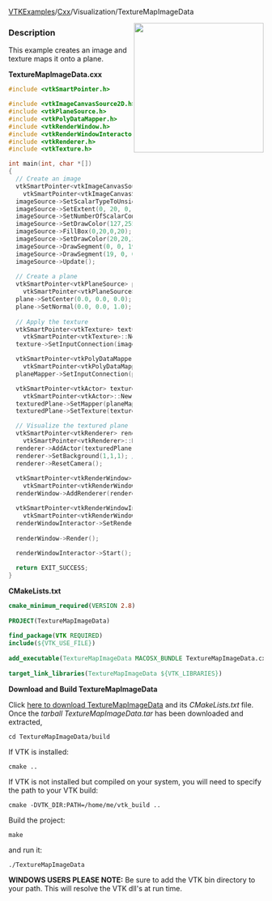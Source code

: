 [VTKExamples](/index/)/[Cxx](/Cxx)/Visualization/TextureMapImageData

<img align="right" src="https://github.com/lorensen/VTKExamples/blob/gh-pages/Testing/Baseline/Visualization/TestTextureMapImageData.png?raw=true" width="256" />

### Description
This example creates an image and texture maps it onto a plane.

**TextureMapImageData.cxx**
```c++
#include <vtkSmartPointer.h>

#include <vtkImageCanvasSource2D.h>
#include <vtkPlaneSource.h>
#include <vtkPolyDataMapper.h>
#include <vtkRenderWindow.h>
#include <vtkRenderWindowInteractor.h>
#include <vtkRenderer.h>
#include <vtkTexture.h>

int main(int, char *[])
{
  // Create an image
  vtkSmartPointer<vtkImageCanvasSource2D> imageSource = 
    vtkSmartPointer<vtkImageCanvasSource2D>::New();
  imageSource->SetScalarTypeToUnsignedChar();
  imageSource->SetExtent(0, 20, 0, 20, 0, 0);
  imageSource->SetNumberOfScalarComponents(3);
  imageSource->SetDrawColor(127,255,100);
  imageSource->FillBox(0,20,0,20);
  imageSource->SetDrawColor(20,20,20);
  imageSource->DrawSegment(0, 0, 19, 19);
  imageSource->DrawSegment(19, 0, 0, 19);
  imageSource->Update();
  
  // Create a plane
  vtkSmartPointer<vtkPlaneSource> plane = 
    vtkSmartPointer<vtkPlaneSource>::New();
  plane->SetCenter(0.0, 0.0, 0.0);
  plane->SetNormal(0.0, 0.0, 1.0);
  
  // Apply the texture
  vtkSmartPointer<vtkTexture> texture = 
    vtkSmartPointer<vtkTexture>::New();
  texture->SetInputConnection(imageSource->GetOutputPort());

  vtkSmartPointer<vtkPolyDataMapper> planeMapper = 
    vtkSmartPointer<vtkPolyDataMapper>::New();
  planeMapper->SetInputConnection(plane->GetOutputPort());

  vtkSmartPointer<vtkActor> texturedPlane = 
    vtkSmartPointer<vtkActor>::New();
  texturedPlane->SetMapper(planeMapper);
  texturedPlane->SetTexture(texture);

  // Visualize the textured plane
  vtkSmartPointer<vtkRenderer> renderer = 
    vtkSmartPointer<vtkRenderer>::New();
  renderer->AddActor(texturedPlane);
  renderer->SetBackground(1,1,1); // Background color white
  renderer->ResetCamera();
  
  vtkSmartPointer<vtkRenderWindow> renderWindow = 
    vtkSmartPointer<vtkRenderWindow>::New();
  renderWindow->AddRenderer(renderer);

  vtkSmartPointer<vtkRenderWindowInteractor> renderWindowInteractor = 
    vtkSmartPointer<vtkRenderWindowInteractor>::New();
  renderWindowInteractor->SetRenderWindow(renderWindow);
  
  renderWindow->Render();
  
  renderWindowInteractor->Start();

  return EXIT_SUCCESS;
}
```
**CMakeLists.txt**
```cmake
cmake_minimum_required(VERSION 2.8)
 
PROJECT(TextureMapImageData)
 
find_package(VTK REQUIRED)
include(${VTK_USE_FILE})
 
add_executable(TextureMapImageData MACOSX_BUNDLE TextureMapImageData.cxx)
 
target_link_libraries(TextureMapImageData ${VTK_LIBRARIES})
```

**Download and Build TextureMapImageData**

Click [here to download TextureMapImageData](https://github.com/lorensen/VTKWikiExamplesTarballs/raw/master/TextureMapImageData.tar) and its *CMakeLists.txt* file.
Once the *tarball TextureMapImageData.tar* has been downloaded and extracted,
```
cd TextureMapImageData/build 
```
If VTK is installed:
```
cmake ..
```
If VTK is not installed but compiled on your system, you will need to specify the path to your VTK build:
```
cmake -DVTK_DIR:PATH=/home/me/vtk_build ..
```
Build the project:
```
make
```
and run it:
```
./TextureMapImageData
```
**WINDOWS USERS PLEASE NOTE:** Be sure to add the VTK bin directory to your path. This will resolve the VTK dll's at run time.

